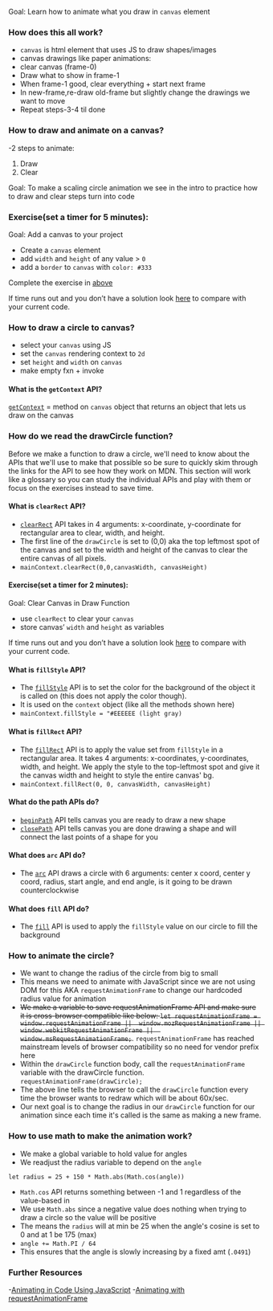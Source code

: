 Goal: Learn how to animate what you draw in `canvas` element

### How does this all work? 
- `canvas` is html element that uses JS to draw shapes/images
- canvas drawings like paper animations: 
- clear canvas (frame-0)
- Draw what to show in frame-1
- When frame-1 good, clear everything + start next frame
- In new-frame,re-draw old-frame but slightly change the drawings we want to move
- Repeat steps-3-4 til done

### How to draw and animate on a canvas?
-2 steps to animate: 
1. Draw
2. Clear

Goal: To make a scaling circle animation we see in the intro to practice how to draw and clear steps turn into code 

### Exercise(set a timer for 5 minutes): 
 Goal: Add a canvas to your project
- Create a `canvas` element 
- add `width` and `height` of any value > `0`
- add a `border` to `canvas` with `color: #333`

Complete the exercise in [above]()

If time runs out and you don’t have a solution look [here]() to compare with your current code.   



### How to  draw a circle to canvas?
- select your `canvas` using JS  
- set the `canvas` rendering context to `2d`
- set `height` and `width` on `canvas` 
- make empty fxn + invoke  

#### What is the `getContext` API?
[`getContext`](https://developer.mozilla.org/en-US/docs/Web/API/HTMLCanvasElement/getContext) = method on `canvas` object that returns an object that lets us draw on the canvas

### How do we read the drawCircle function?

Before we make a function to draw a circle, we'll need to know about the APIs that we'll use to make that possible so be sure to quickly skim through the links for the API to see how they work on MDN. This section will work like a glossary so you can study the individual APIs and play with them or focus on the exercises instead to save time. 

#### What is `clearRect` API?
- [`clearRect`](https://developer.mozilla.org/en-US/docs/Web/API/CanvasRenderingContext2D/clearRect) API takes in 4 arguments: x-coordinate, y-coordinate for rectangular area to clear, width, and height. 
- The first line of the `drawCircle` is set to (0,0) aka the top leftmost spot of the canvas and set to the width and height of the canvas to clear the entire canvas of all pixels.
- `mainContext.clearRect(0,0,canvasWidth, canvasHeight)`

#### Exercise(set a timer for 2 minutes): 
Goal: Clear Canvas in Draw Function
- use `clearRect` to clear your `canvas` 
- store canvas’ `width` and `height` as variables

If time runs out and you don’t have a solution look [here]() to compare with your current code.   


#### What is `fillStyle` API?
- The [`fillStyle`](https://developer.mozilla.org/en-US/docs/Web/API/CanvasRenderingContext2D/fillStyle) API is to set the color for the background of the object it is called on (this does not apply the color though).
- It is used on the `context` object (like all the methods shown here)
- `mainContext.fillStyle = "#EEEEEE (light gray)`

#### What is `fillRect` API?
-  The [`fillRect`](https://developer.mozilla.org/en-US/docs/Web/API/CanvasRenderingContext2D/fillRect) API is to apply the value set from `fillStyle` in a rectangular area. It takes 4 arguments: x-coordinates, y-coordinates, width, and height. We apply the style to the top-leftmost spot and give it the canvas width and height to style the entire canvas' bg. 
-  `mainContext.fillRect(0, 0, canvasWidth, canvasHeight)`

 
 #### What do the path APIs do?
- [`beginPath`](https://developer.mozilla.org/en-US/docs/Web/API/CanvasRenderingContext2D/beginPath) API tells canvas you are ready to draw a new shape 
- [`closePath`](https://developer.mozilla.org/en-US/docs/Web/API/CanvasRenderingContext2D/closePath) API tells canvas you are done drawing a shape and will connect the last points of a shape for you


#### What does `arc` API do?
- The [`arc`](https://developer.mozilla.org/en-US/docs/Web/API/CanvasRenderingContext2D/arc) API draws a circle with 6 arguments: center x coord, center y coord, radius, start angle, and end angle, is it going to be drawn counterclockwise

#### What does `fill` API do?
- The [`fill`](https://developer.mozilla.org/en-US/docs/Web/API/CanvasRenderingContext2D/fill) API is used to apply the `fillStyle` value on our circle to fill the background


### How to animate the circle?
- We want to change the radius of the circle from big to small
- This means we need to animate with JavaScript since we are not using DOM for this AKA `requestAnimationFrame` to change our hardcoded radius value for animation
- <s>We make a variable to save requestAnimationFrame API and make sure it is cross-browser compatible like below:
`
let requestAnimationFrame = window.requestAnimationFrame || 
                            window.mozRequestAnimationFrame ||
                            window.webkitRequestAnimationFrame || 
                            window.msRequestAnimationFrame;
`</s>. `requestAnimationFrame` has reached mainstream levels of browser compatibility so no need for vendor prefix here
- Within the `drawCircle` function body, call the `requestAnimationFrame` variable with the drawCircle function. 
`
requestAnimationFrame(drawCircle);
`
- The above line tells the browser to call the `drawCircle` function every time the browser wants to redraw which will be about 60x/sec. 
- Our next goal is to change the radius in our `drawCircle` function for our animation since each time it's called is the same as making a new frame. 

### How to use math to make the animation work?
- We make a global variable to hold value for angles
- We readjust the radius variable to depend on the `angle`
```
let radius = 25 + 150 * Math.abs(Math.cos(angle))
```
- `Math.cos` API returns something between -1 and 1 regardless of the value-based in 
- We use `Math.abs` since a negative value does nothing when trying to draw a circle so the value will be positive
- The means the `radius` will at min be 25 when the angle's cosine is set to 0 and at 1 be 175 (max)
- `angle += Math.PI / 64`
- This ensures that the angle is slowly increasing by a fixed amt (`.0491`) 

### Further Resources
-[Animating in Code Using JavaScript](https://www.kirupa.com/html5/animating_in_code_using_javascript.htm)
-[Animating with requestAnimationFrame](https://www.kirupa.com/html5/animating_with_requestAnimationFrame.htm)



